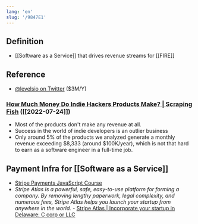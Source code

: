 ```yaml
---
lang: 'en'
slug: '/9847E1'
---
```


## Definition

- [[Software as a Service]] that drives revenue streams for [[FIRE]]

## Reference

- [@levelsio on Twitter](https://twitter.com/levelsio) ($3M/Y)

### [How Much Money Do Indie Hackers Products Make? | Scraping Fish](https://scrapingfish.com/blog/indie-hackers-revenue) ([[2022-07-24]])

- Most of the products don't make any revenue at all.
- Success in the world of indie developers is an outlier business
- Only around 5% of the products we analyzed generate a monthly revenue exceeding $8,333 (around $100K/year), which is not that hard to earn as a software engineer in a full-time job.

## Payment Infra for [[Software as a Service]]

- [Stripe Payments JavaScript Course](https://fireship.io/courses/stripe-js/)
- _Stripe Atlas is a powerful, safe, easy-to-use platform for forming a company. By removing lengthy paperwork, legal complexity, and numerous fees, Stripe Atlas helps you launch your startup from anywhere in the world._ - [Stripe Atlas | Incorporate your startup in Delaware: C corp or LLC](https://stripe.com/atlas)

